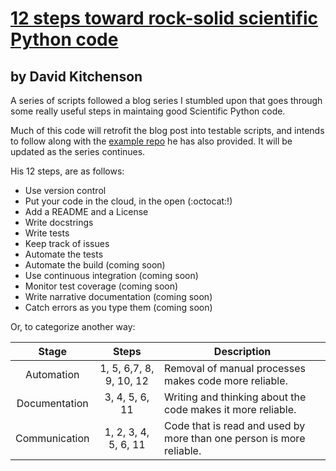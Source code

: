 # [12 steps toward rock-solid scientific Python code](http://www.davidketcheson.info/2015/05/10/rock_solid_code.html)

## by David Kitchenson

A series of scripts followed a blog series I stumbled upon that goes through some really useful steps in maintaing good Scientific Python code.

Much of this code will retrofit the blog post into testable scripts, and intends to follow along with the [example repo](https://github.com/ketch/rock-solid-code-demo) he has also provided. It will be updated as the series continues.

His 12 steps, are as follows:
* Use version control
* Put your code in the cloud, in the open (:octocat:!)
* Add a README and a License
* Write docstrings
* Write tests
* Keep track of issues
* Automate the tests
* Automate the build (coming soon)
* Use continuous integration (coming soon)
* Monitor test coverage (coming soon)
* Write narrative documentation (coming soon)
* Catch errors as you type them (coming soon)

Or, to categorize another way:

|   Stage  | Steps | Description                |
|:-------------:|:-----------------------------:|----------------------------------------------------------------------|
|   Automation  | 1, 5, 6,7, 8, 9, 10, 12 | Removal of manual processes makes code more reliable.    
| Documentation |      3, 4, 5, 6, 11     | Writing and thinking about the code makes it more reliable.          |
| Communication |   1, 2, 3, 4, 5, 6, 11  | Code that is read and used by more than one person is more reliable. |

